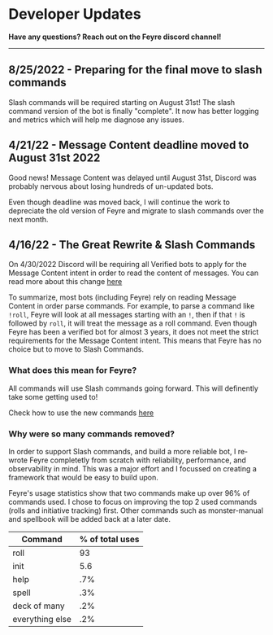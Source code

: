 # Developer Updates

**Have any questions? Reach out on the Feyre discord channel!**

---
## 8/25/2022 - Preparing for the final move to slash commands

Slash commands will be required starting on August 31st! The slash command version of the bot is finally "complete". It now has better logging and metrics which will help me diagnose any issues.


## 4/21/22 - Message Content deadline moved to August 31st 2022

Good news! Message Content was delayed until August 31st, Discord was probably nervous about losing hundreds of un-updated bots.

Even though deadline was moved back, I will continue the work to depreciate the old version of Feyre and migrate to slash commands over the next month.

## 4/16/22 - The Great Rewrite & Slash Commands

On 4/30/2022 Discord will be requiring all Verified bots to apply for the Message Content intent in order to read the content of messages. You can read more about this change [here](https://support-dev.discord.com/hc/en-us/articles/4404772028055-Message-Content-Privileged-Intent-FAQ#:~:text=MESSAGE%20CONTENT%20IS%20BECOMING%20A,in%2075%20or%20more%20servers.) 

To summarize, most bots (including Feyre) rely on reading Message Content in order parse commands. For example, to parse a command like `!roll`, Feyre will look at all messages starting with an `!`, then if that `!` is followed by `roll`, it will treat the message as a roll command. Even though Feyre has been a verified bot for almost 3 years, it does not meet the strict requirements for the Message Content intent. This means that Feyre has no choice but to move to Slash Commands.

### What does this mean for Feyre?

All commands will use Slash commands going forward. This will definently take some getting used to!

Check how to use the new commands [here](commands.md)

### Why were so many commands removed?

In order to support Slash commands, and build a more reliable bot, I re-wrote Feyre completetly from scratch with reliability, performance, and observability in mind. This was a major effort and I focussed on creating a framework that would be easy to build upon.

Feyre's usage statistics show that two commands make up over 96% of commands used. I chose to focus on improving the top 2 used commands (rolls and initiative tracking) first. Other commands such as monster-manual and spellbook will be added back at a later date.

| Command      | % of total uses |
| -----------  | -----------     |
| roll         | 93              |
| init         | 5.6             |
| help         | .7%             |
| spell        | .3%             |
| deck of many | .2%             |
| everything else | .2%          |

